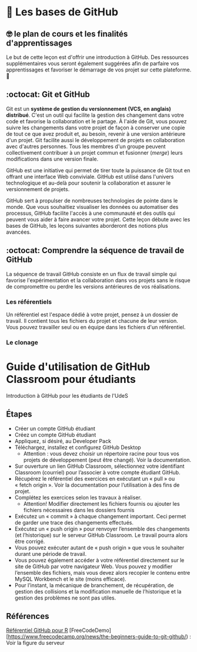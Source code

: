 # :wave: Les bases de GitHub

## 🤓 le plan de cours et les finalités d'apprentissages

Le but de cette leçon est d'offrir une introduction à GitHub. Des ressources supplémentaires vous seront également suggérées afin de parfaire vos apprentissages et favoriser le démarrage de vos projet sur cette plateforme. 🚀

## :octocat: Git et GitHub

Git est un **système de gestion du versionnement (VCS, en anglais) distribué**. C'est un outil qui facilite la gestion des changement dans votre code et favorise la collaboration et le partage. À l'aide de Git, vous pouvez suivre les changements dans votre projet de façon à conserver une copie de tout ce que avez produit et, au besoin, revenir à une version antérieure d'un projet. Git facilite aussi le développement de projets en collaboration avec d'autres personnes. Tous les membres d'un groupe peuvent collectivement contribuer à un projet commun et fusionner (*merge*) leurs modifications dans une version finale.

GitHub est une initiative qui permet de tirer toute la puissance de Git tout en offrant une interface Web conviviale. GitHub est utilisé dans l'univers technologique et au-delà pour soutenir la collaboration et assurer le versionnement de projets.

GitHub sert à propulser de nombreuses technologies de pointe dans le monde. Que vous souhaitiez visualiser les données ou automatiser des processus, GitHub facilite l'accès à une communauté et des outils qui peuvent vous aider à faire avancer votre projet. Cette leçon débute avec les bases de GitHub, les leçons suivantes aborderont des notions plus avancées.

## :octocat: Comprendre la séquence de travail de GitHub

La séquence de travail GitHub consiste en un flux de travail simple qui favorise l'expérimentation et la collaboration dans vos projets sans le risque de compromettre ou perdre les versions antérieures de vos réalisations.

### Les référentiels

Un référentiel est l'espace dédié à votre projet, pensez à un dossier de travail. Il contient tous les fichiers du projet et chacune de leur version. Vous pouvez travailler seul ou en équipe dans les fichiers d'un référentiel.

### Le clonage



# Guide d'utilisation de GitHub Classroom pour étudiants
Introduction à GitHub pour les étudiants de l'UdeS

## Étapes
* Créer un compte GitHub étudiant
* Créez un compte GitHub étudiant
* Appliquez, si désiré, au Developer Pack
* Téléchargez, installez et configurez GitHub Desktop
  * Attention : vous devez choisir un répertoire racine pour tous vos projets de développement (peut être changé). Voir la documentation.
* Sur ouverture un lien GitHub Classroom, sélectionnez votre identifiant Classroom (courriel) pour l’associer à votre compte étudiant GitHub.
* Récupérez le référentiel des exercices en exécutant un « pull » ou « fetch origin ». Voir la documentation pour l’utilisation à des fins de projet.
* Complétez les exercices selon les travaux à réaliser. 
  * Attention! Modifier directement les fichiers fournis ou ajouter les fichiers nécessaires dans les dossiers fournis
* Exécutez un « commit » à chaque changement important. Ceci permet de garder une trace des changements effectués.
* Exécutez un « push origin » pour renvoyer l’ensemble des changements (et l’historique) sur le serveur GitHub Classroom. Le travail pourra alors être corrigé.
* Vous pouvez exécuter autant de « push origin » que vous le souhaiter durant une période de travail.
* Vous pouvez également accéder à votre référentiel directement sur le site de GitHub par votre navigateur Web. Vous pouvez y modifier l’ensemble des fichiers, mais vous devez alors recopier le contenu entre MySQL Workbench et le site (moins efficace).
* Pour l’instant, la mécanique de branchement, de récupération, de gestion des collisions et la modification manuelle de l’historique et la gestion des problèmes ne sont pas utiles.


## Références
[Référentiel GitHub pour R](https://github.com/jfiksel/github-classroom-for-students)
[FreeCodeDemo][https://www.freecodecamp.org/news/the-beginners-guide-to-git-github/) : Voir la figure du serveur
